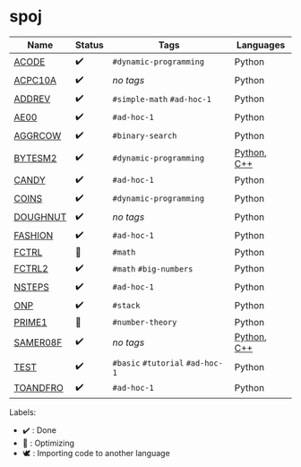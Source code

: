 # spoj

Name | Status | Tags | Languages
------------ | ------------- | ------------- | -------------
[ACODE](ACODE.py) | :heavy_check_mark: | `#dynamic-programming` | Python
[ACPC10A](ACPC10A.py) | :heavy_check_mark: | *no tags* | Python
[ADDREV](ADDREV.py) | :heavy_check_mark: | `#simple-math` `#ad-hoc-1` | Python
[AE00](AE00.py) | :heavy_check_mark: | `#ad-hoc-1` | Python
[AGGRCOW](AGGRCOW.py) | :heavy_check_mark: | `#binary-search` | Python
[BYTESM2](BYTESM2.cpp) | :heavy_check_mark: | `#dynamic-programming` | [Python](BYTESM2.py), [C++](BYTESM2.cpp)
[CANDY](CANDY.py) | :heavy_check_mark: | `#ad-hoc-1` | Python
[COINS](COINS.py) | :heavy_check_mark: | `#dynamic-programming` | Python
[DOUGHNUT](DOUGHNUT.py) | :heavy_check_mark: | *no tags* | Python
[FASHION](FASHION.py) | :heavy_check_mark: | `#ad-hoc-1` | Python
[FCTRL](FCTRL.py) | :rocket: | `#math` | Python
[FCTRL2](FCTRL2.py) | :heavy_check_mark: | `#math` `#big-numbers` | Python
[NSTEPS](NSTEPS.py) | :heavy_check_mark: | `#ad-hoc-1` | Python
[ONP](ONP.py) | :heavy_check_mark: | `#stack` | Python
[PRIME1](PRIME1.py) | :rocket: | `#number-theory` | Python
[SAMER08F](SAMER08F.cpp) | :heavy_check_mark: | *no tags* | [Python](SAMER08F.py), [C++](SAMER08F.cpp)
[TEST](TEST.py) | :heavy_check_mark: | `#basic` `#tutorial` `#ad-hoc-1` | Python
[TOANDFRO](TOANDFRO.py) | :heavy_check_mark: | `#ad-hoc-1` | Python

Labels:

* :heavy_check_mark: : Done
* :rocket: : Optimizing
* :dove: : Importing code to another language
